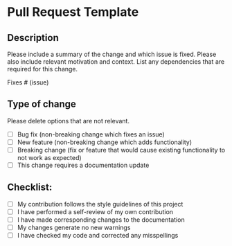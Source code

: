 # Pull Request Template

## Description

Please include a summary of the change and which issue is fixed. Please also include relevant motivation and context. List any dependencies that are required for this change.

Fixes # (issue)

## Type of change

Please delete options that are not relevant.

- [ ] Bug fix (non-breaking change which fixes an issue)
- [ ] New feature (non-breaking change which adds functionality)
- [ ] Breaking change (fix or feature that would cause existing functionality to not work as expected)
- [ ] This change requires a documentation update

## Checklist:

- [ ] My contribution follows the style guidelines of this project
- [ ] I have performed a self-review of my own contribution
- [ ] I have made corresponding changes to the documentation
- [ ] My changes generate no new warnings
- [ ] I have checked my code and corrected any misspellings
